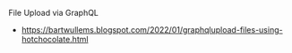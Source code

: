 

File Upload via GraphQL

- https://bartwullems.blogspot.com/2022/01/graphqlupload-files-using-hotchocolate.html